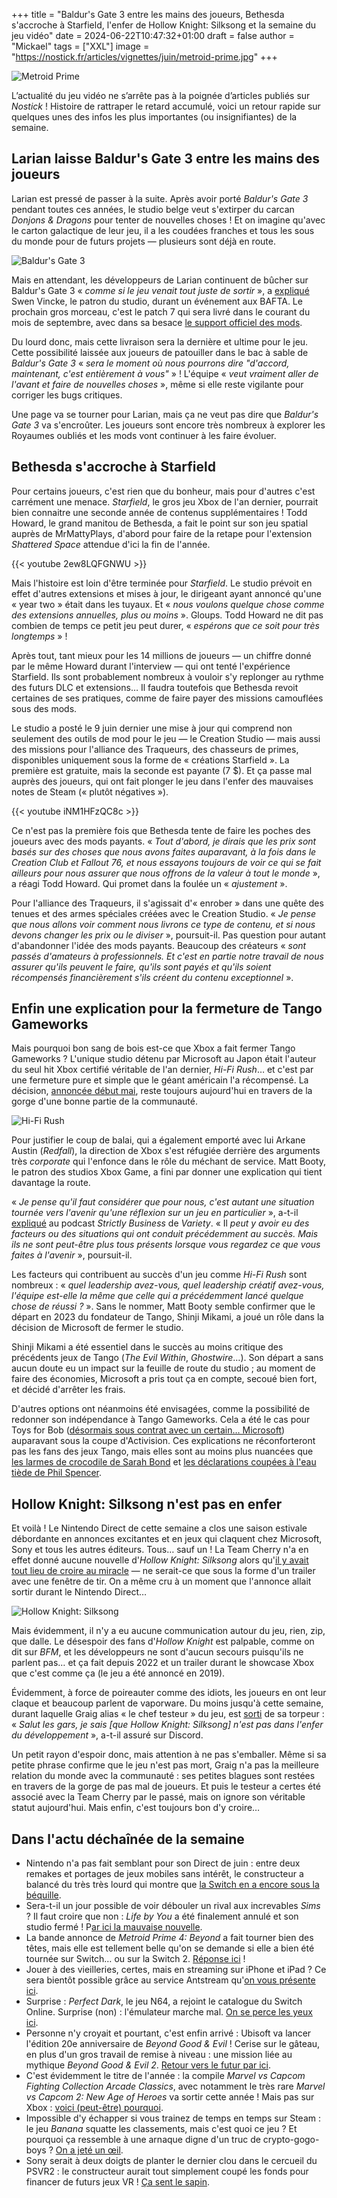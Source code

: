 +++
title = "Baldur's Gate 3 entre les mains des joueurs, Bethesda s'accroche à Starfield, l'enfer de Hollow Knight: Silksong et la semaine du jeu vidéo"
date = 2024-06-22T10:47:32+01:00
draft = false
author = "Mickael"
tags = ["XXL"]
image = "https://nostick.fr/articles/vignettes/juin/metroid-prime.jpg"
+++

![Metroid Prime](metroid-prime.jpg "Qu'est-ce que je fous encore en armure alors que c'est le week-end ?")

L’actualité du jeu vidéo ne s’arrête pas à la poignée d’articles publiés sur *Nostick* ! Histoire de rattraper le retard accumulé, voici un retour rapide sur quelques unes des infos les plus importantes (ou insignifiantes) de la semaine.

## Larian laisse Baldur's Gate 3 entre les mains des joueurs

Larian est pressé de passer à la suite. Après avoir porté *Baldur's Gate 3* pendant toutes ces années, le studio belge veut s'extirper du carcan *Donjons & Dragons* pour tenter de nouvelles choses ! Et on imagine qu'avec le carton galactique de leur jeu, il a les coudées franches et tous les sous du monde pour de futurs projets — plusieurs sont déjà en route.

![Baldur's Gate 3](baldursgate3.jpg "Ouin.")

Mais en attendant, les développeurs de Larian continuent de bûcher sur Baldur's Gate 3 « *comme si le jeu venait tout juste de sortir* », a [expliqué](https://www.eurogamer.net/mod-support-in-baldurs-gate-3-will-be-final-handover-moment-to-players-says-larian-ceo) Swen Vincke, le patron du studio, durant un événement aux BAFTA. Le prochain gros morceau, c'est le patch 7 qui sera livré dans le courant du mois de septembre, avec dans sa besace [le support officiel des mods](https://nostick.fr/articles/2024/juin/0306-mod-officiel-baldurs-gate-3/).

Du lourd donc, mais cette livraison sera la dernière et ultime pour le jeu. Cette possibilité laissée aux joueurs de patouiller dans le bac à sable de *Baldur's Gate 3* « *sera le moment où nous pourrons dire "d'accord, maintenant, c'est entièrement à vous"* » ! L'équipe « *veut vraiment aller de l'avant et faire de nouvelles choses* », même si elle reste vigilante pour corriger les bugs critiques.

Une page va se tourner pour Larian, mais ça ne veut pas dire que *Baldur's Gate 3* va s'encroûter. Les joueurs sont encore très nombreux à explorer les Royaumes oubliés et les mods vont continuer à les faire évoluer.

## Bethesda s'accroche à Starfield

Pour certains joueurs, c'est rien que du bonheur, mais pour d'autres c'est carrément une menace. *Starfield*, le gros jeu Xbox de l'an dernier, pourrait bien connaitre une seconde année de contenus supplémentaires ! Todd Howard, le grand manitou de Bethesda, a fait le point sur son jeu spatial auprès de MrMattyPlays, d'abord pour faire de la retape pour l'extension *Shattered Space* attendue d'ici la fin de l'année.

{{< youtube 2ew8LQFGNWU >}} 

Mais l'histoire est loin d'être terminée pour *Starfield*. Le studio prévoit en effet d'autres extensions et mises à jour, le dirigeant ayant annoncé qu'une « year two » était dans les tuyaux. Et « *nous voulons quelque chose comme des extensions annuelles, plus ou moins* ». Gloups. Todd Howard ne dit pas combien de temps ce petit jeu peut durer, « *espérons que ce soit pour très longtemps* » !

Après tout, tant mieux pour les 14 millions de joueurs — un chiffre donné par le même Howard durant l'interview — qui ont tenté l'expérience Starfield. Ils sont probablement nombreux à vouloir s'y replonger au rythme des futurs DLC et extensions… Il faudra toutefois que Bethesda revoit certaines de ses pratiques, comme de faire payer des missions camouflées sous des mods.

Le studio a posté le 9 juin dernier une mise à jour qui comprend non seulement des outils de mod pour le jeu — le Creation Studio — mais aussi des missions pour l'alliance des Traqueurs, des chasseurs de primes, disponibles uniquement sous la forme de « créations Starfield ». La première est gratuite, mais la seconde est payante (7 $). Et ça passe mal auprès des joueurs, qui ont fait plonger le jeu dans l'enfer des mauvaises notes de Steam (« plutôt négatives »).

{{< youtube iNM1HFzQC8c >}} 

Ce n'est pas la première fois que Bethesda tente de faire les poches des joueurs avec des mods payants. « *Tout d'abord, je dirais que les prix sont basés sur des choses que nous avons faites auparavant, à la fois dans le Creation Club et Fallout 76, et nous essayons toujours de voir ce qui se fait ailleurs pour nous assurer que nous offrons de la valeur à tout le monde* », a réagi Todd Howard. Qui promet dans la foulée un « *ajustement* ».

Pour l'alliance des Traqueurs, il s'agissait d'« enrober » dans une quête des tenues et des armes spéciales créées avec le Creation Studio. « *Je pense que nous allons voir comment nous livrons ce type de contenu, et si nous devons changer les prix ou le diviser* », poursuit-il. Pas question pour autant d'abandonner l'idée des mods payants. Beaucoup des créateurs « *sont passés d'amateurs à professionnels. Et c'est en partie notre travail de nous assurer qu'ils peuvent le faire, qu'ils sont payés et qu'ils soient récompensés financièrement s'ils créent du contenu exceptionnel* ».

## Enfin une explication pour la fermeture de Tango Gameworks

Mais pourquoi bon sang de bois est-ce que Xbox a fait fermer Tango Gameworks ? L'unique studio détenu par Microsoft au Japon était l'auteur du seul hit Xbox certifié véritable de l'an dernier, *Hi-Fi Rush*… et c'est par une fermeture pure et simple que le géant américain l'a récompensé. La décision, [annoncée début mai](https://nostick.fr/articles/2024/mai/0705-fin-de-partie-pour-arkane-austin-et-tango-gameworks/), reste toujours aujourd'hui en travers de la gorge d'une bonne partie de la communauté.

![Hi-Fi Rush](hi-fi-rush.jpg "")

Pour justifier le coup de balai, qui a également emporté avec lui Arkane Austin (*Redfall*), la direction de Xbox s'est réfugiée derrière des arguments très *corporate* qui l'enfonce dans le rôle du méchant de service. Matt Booty, le patron des studios Xbox Game, a fini par donner une explication qui tient davantage la route.

« *Je pense qu'il faut considérer que pour nous, c'est autant une situation tournée vers l'avenir qu'une réflexion sur un jeu en particulier* », a-t-il [expliqué](https://variety.com/2024/gaming/news/xbox-studios-matt-booty-podast-game-pass-fallout-studio-closures-1236038120/) au podcast *Strictly Business* de *Variety*. « Il *peut y avoir eu des facteurs ou des situations qui ont conduit précédemment au succès. Mais ils ne sont peut-être plus tous présents lorsque vous regardez ce que vous faites à l'avenir* », poursuit-il.

Les facteurs qui contribuent au succès d'un jeu comme *Hi-Fi Rush* sont nombreux : « *quel leadership avez-vous, quel leadership créatif avez-vous, l'équipe est-elle la même que celle qui a précédemment lancé quelque chose de réussi ?* ». Sans le nommer, Matt Booty semble confirmer que le départ en 2023 du fondateur de Tango, Shinji Mikami, a joué un rôle dans la décision de Microsoft de fermer le studio.

Shinji Mikami a été essentiel dans le succès au moins critique des précédents jeux de Tango (*The Evil Within*, *Ghostwire*…). Son départ a sans aucun doute eu un impact sur la feuille de route du studio ; au moment de faire des économies, Microsoft a pris tout ça en compte, secoué bien fort, et décidé d'arrêter les frais. 

D'autres options ont néanmoins été envisagées, comme la possibilité de redonner son indépendance à Tango Gameworks. Cela a été le cas pour Toys for Bob ([désormais sous contrat avec un certain… Microsoft](https://nostick.fr/articles/2024/mars/2403_spyrothedragon/)) auparavant sous la coupe d'Activision. Ces explications ne réconforteront pas les fans des jeux Tango, mais elles sont au moins plus nuancées que [les larmes de crocodile de Sarah Bond](https://nostick.fr/articles/2024/mai/1105-semaine-du-jeu-video/#les-larmes-de-crocodile-de-xbox) et [les déclarations coupées à l'eau tiède de Phil Spencer](https://nostick.fr/articles/2024/juin/1006-microsoft-veut-xbox-portable/#la-petite-entreprise-de-phil-spencer).

## Hollow Knight: Silksong n'est pas en enfer

Et voilà ! Le Nintendo Direct de cette semaine a clos une saison estivale débordante en annonces excitantes et en jeux qui claquent chez Microsoft, Sony et tous les autres éditeurs. Tous… sauf un ! La Team Cherry n'a en effet donné aucune nouvelle d'*Hollow Knight: Silksong* alors qu'[il y avait tout lieu de croire au miracle](https://nostick.fr/articles/2024/avril/0204-des-nouvelles-de-hollow-knight-silksong/) — ne serait-ce que sous la forme d'un trailer avec une fenêtre de tir. On a même cru à un moment que l'annonce allait sortir durant le Nintendo Direct…

![Hollow Knight: Silksong](Hollow-Knight-Silksong.jpg "")

Mais évidemment, il n'y a eu aucune communication autour du jeu, rien, zip, que dalle. Le désespoir des fans d'*Hollow Knight* est palpable, comme on dit sur *BFM*, et les développeurs ne sont d'aucun secours puisqu'ils ne parlent pas… et ça fait depuis 2022 et un trailer durant le showcase Xbox que c'est comme ça (le jeu a été annoncé en 2019).

Évidemment, à force de poireauter comme des idiots, les joueurs en ont leur claque et beaucoup parlent de vaporware. Du moins jusqu'à cette semaine, durant laquelle Graig alias « le chef testeur » du jeu, est [sorti](https://www.gamesradar.com/games/action/hollow-knight-silksong-is-not-in-dev-hell-says-tester-who-finds-fan-cynicism-disheartening-but-agrees-developer-team-cherry-should-be-better-at-communicating/) de sa torpeur : « *Salut les gars, je sais [que Hollow Knight: Silksong] n'est pas dans l'enfer du développement* », a-t-il assuré sur Discord.

Un petit rayon d'espoir donc, mais attention à ne pas s'emballer. Même si sa petite phrase confirme que le jeu n'est pas mort, Graig n'a pas la meilleure relation du monde avec la communauté : ses petites blagues sont restées en travers de la gorge de pas mal de joueurs. Et puis le testeur a certes été associé avec la Team Cherry par le passé, mais on ignore son véritable statut aujourd'hui. Mais enfin, c'est toujours bon d'y croire…

## Dans l'actu déchaînée de la semaine

- Nintendo n'a pas fait semblant pour son Direct de juin : entre deux remakes et portages de jeux mobiles sans intérêt, le constructeur a balancé du très très lourd qui montre que [la Switch en a encore sous la béquille](https://nostick.fr/articles/2024/juin/1806-metroid-prime-4-zelda-mario-luigi-switch/).
- Sera-t-il un jour possible de voir débouler un rival aux increvables *Sims* ? Il faut croire que non : *Life by You* a été finalement annulé et son studio fermé ! P[ar ici la mauvaise nouvelle](https://nostick.fr/articles/2024/juin/1806-surprise-paradox-annule-life-by-you-son-alternative-aux-sims/).
- La bande annonce de *Metroid Prime 4: Beyond* a fait tourner bien des têtes, mais elle est tellement belle qu'on se demande si elle a bien été tournée sur Switch… ou sur la Switch 2. [Réponse ici](https://nostick.fr/articles/2024/juin/1906-metroid-prime-4-switch-2/) !
- Jouer à des vieilleries, certes, mais en streaming sur iPhone et iPad ? Ce sera bientôt possible grâce au service Antstream qu'[on vous présente ici](https://nostick.fr/articles/2024/juin/1906-antstream-premier-service-cloud-gaming-app-store/).
- Surprise : *Perfect Dark*, le jeu N64, a rejoint le catalogue du Switch Online. Surprise (non) : l'émulateur marche mal. [On se perce les yeux ici](https://nostick.fr/articles/2024/juin/2006-perfect-dark-loin-parfait-nso/).
- Personne n'y croyait et pourtant, c'est enfin arrivé : Ubisoft va lancer l'édition 20e anniversaire de *Beyond Good & Evil* ! Cerise sur le gâteau, en plus d'un gros travail de remise à niveau : une mission liée au mythique *Beyond Good & Evil 2*. [Retour vers le futur par ici](https://nostick.fr/articles/2024/juin/2006-une-edition-anniversaire-pour-beyond-good-evil-le-25-juin/).
- C'est évidemment le titre de l'année : la compile *Marvel vs Capcom Fighting Collection Arcade Classics*, avec notamment le très rare *Marvel vs Capcom 2: New Age of Heroes* va sortir cette année ! Mais pas sur Xbox : [voici (peut-être) pourquoi](https://nostick.fr/articles/2024/juin/2006-capcom--moteur-porter-marvel-vs-capcom-xbox/).
- Impossible d'y échapper si vous trainez de temps en temps sur Steam : le jeu *Banana* squatte les classements, mais c'est quoi ce jeu ? Et pourquoi ça ressemble à une arnaque digne d'un truc de crypto-gogo-boys ? [On a jeté un œil](https://nostick.fr/articles/2024/juin/2104-cest-quoi-cette-histoire-du-jeu-avec-la-banane-la/).
- Sony serait à deux doigts de planter le dernier clou dans le cercueil du PSVR2 : le constructeur aurait tout simplement coupé les fonds pour financer de futurs jeux VR ! [Ça sent le sapin](https://nostick.fr/articles/2024/juin/2106-sony-sapin-psvr2/).
